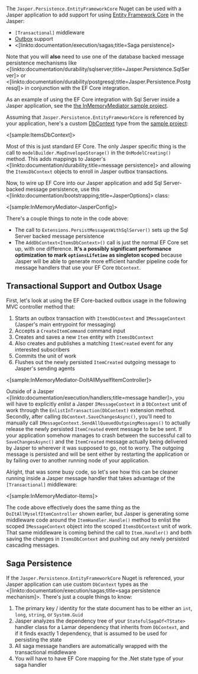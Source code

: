 <!--title:Using Entity Framework Core with Jasper-->

The `Jasper.Persistence.EntityFrameworkCore` Nuget can be used with a Jasper application to add support for
using [Entity Framework Core](https://docs.microsoft.com/en-us/ef/core/) in the Jasper:
 
* `[Transactional]` middleware 
* [Outbox](https://microservices.io/patterns/data/transactional-outbox.html) support
* <[linkto:documentation/execution/sagas;title=Saga persistence]>

Note that you will **also** need
to use one of the database backed message persistence mechanisms like <[linkto:documentation/durability/sqlserver;title=Jasper.Persistence.SqlServer]> or <[linkto:documentation/durability/postgresql;title=Jasper.Persistence.Postgresql]> in conjunction with the EF Core integration.

As an example of using the EF Core integration with Sql Server inside a Jasper application, 
see the [the InMemoryMediator sample project](https://github.com/JasperFx/JasperSamples/tree/master/InMemoryMediator). 

Assuming that `Jasper.Persistence.EntityFrameworkCore` is referenced by your application, here's a custom
[DbContext]() type from the [sample project](https://github.com/JasperFx/JasperSamples/tree/master/InMemoryMediator):

<[sample:ItemsDbContext]>

Most of this is just standard EF Core. The only Jasper specific thing is the call
to `modelBuilder.MapEnvelopeStorage()` in the `OnModelCreating()` method. This adds mappings
to Jasper's <[linkto:documentation/durability;title=message persistence]> and allowing
the `ItemsDbContext` objects to enroll in Jasper outbox transactions.

Now, to wire up EF Core into our Jasper application and add Sql Server-backed message persistence, use
this <[linkto:documentation/bootstrapping;title=JasperOptions]> class:

<[sample:InMemoryMediator-JasperConfig]>

There's a couple things to note in the code above:

* The call to `Extensions.PersistMessagesWithSqlServer()` sets up the Sql Server backed message persistence
* The `AddDbContext<ItemsDbContext>()` call is just the normal EF Core set up, with one difference. **It's
  a possibly significant performance optimization to mark `optionsLifetime` as singleton scoped** because 
  Jasper will be able to generate more efficient handler pipeline code for message handlers that use
  your EF Core `DbContext`.
  
## Transactional Support and Outbox Usage

First, let's look at using the EF Core-backed outbox usage in the following MVC controller method that:

1. Starts an outbox transaction with `ItemsDbContext` and `IMessageContext` (Jasper's main entrypoint for messaging)
1. Accepts a `CreateItemCommand` command input
1. Creates and saves a new `Item` entity with `ItemsDbContext`
1. Also creates and publishes a matching `ItemCreated` event for any interested subscribers
1. Commits the unit of work
1. Flushes out the newly persisted `ItemCreated` outgoing message to Jasper's sending agents

<[sample:InMemoryMediator-DoItAllMyselfItemController]>

Outside of a Jasper <[linkto:documentation/execution/handlers;title=message handler]>, you will have to explicitly
*enlist* a Jasper `IMessageContext` in a `DbContext` unit of work through the `EnlistInTransaction(DbContext)`
extension method. Secondly, after calling `DbContext.SaveChangesAsync()`, you'll need to manually call
`IMessageContext.SendAllQueuedOutgoingMessages()` to actually release the newly persisted `ItemCreated`
event message to be be sent. If your application somehow manages to crash between the successful call
to `SaveChangesAsync()` and the `ItemCreated` message actually being delivered by Jasper to wherever it
was supposed to go, not to worry. The outgoing message is persisted and will be sent either by restarting
the application or by failing over to another running node of your application.

Alright, that was some busy code, so let's see how this can be cleaner running inside a Jasper message
handler that takes advantage of the `[Transactional]` middleware:

<[sample:InMemoryMediator-Items]>

The code above effectively does the same thing as the `DoItAllMyselfItemController` shown earlier, 
but Jasper is generating some middleware code around the `ItemHandler.Handle()` method to enlist
the scoped `IMessageContext` object into the scoped `ItemsDbContext` unit of work. That same middleware is
coming behind the call to `Item.Handler()` and both saving the changes in `ItemsDbContext` and pushing out
any newly persisted cascading messages. 




## Saga Persistence

If the `Jasper.Persistence.EntityFrameworkCore` Nuget is referenced, your Jasper application can use custom `DbContext` types
as the <[linkto:documentation/execution/sagas;title=saga persistence mechanism]>. There's just a couple things to know:

1. The primary key / identity for the state document has to be either an `int`, `long`, `string`, or `System.Guid`
1. Jasper analyzes the dependency tree of your `StatefulSagaOf<TState>` handler class for a Lamar dependency that inherits
   from `DbContext`, and if it finds exactly 1 dependency, that is assumed to be used for persisting the state
1. All saga message handlers are automatically wrapped with the transactional middleware
1. You will have to have EF Core mapping for the .Net state type of your saga handler
